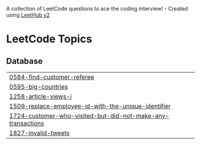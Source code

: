 A collection of LeetCode questions to ace the coding interview! - Created using [LeetHub v2](https://github.com/arunbhardwaj/LeetHub-2.0)
<!---LeetCode Topics Start-->
# LeetCode Topics
## Database
|  |
| ------- |
| [0584-find-customer-referee](https://github.com/Dipak-8/SQL/tree/master/0584-find-customer-referee) |
| [0595-big-countries](https://github.com/Dipak-8/SQL/tree/master/0595-big-countries) |
| [1258-article-views-i](https://github.com/Dipak-8/SQL/tree/master/1258-article-views-i) |
| [1509-replace-employee-id-with-the-unique-identifier](https://github.com/Dipak-8/SQL/tree/master/1509-replace-employee-id-with-the-unique-identifier) |
| [1724-customer-who-visited-but-did-not-make-any-transactions](https://github.com/Dipak-8/SQL/tree/master/1724-customer-who-visited-but-did-not-make-any-transactions) |
| [1827-invalid-tweets](https://github.com/Dipak-8/SQL/tree/master/1827-invalid-tweets) |
<!---LeetCode Topics End-->